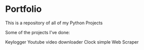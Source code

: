 # Portfolio
This is a repository of all of my Python Projects

Some of the projects I've done:

Keylogger
Youtube video downloader
Clock
simple Web Scraper
